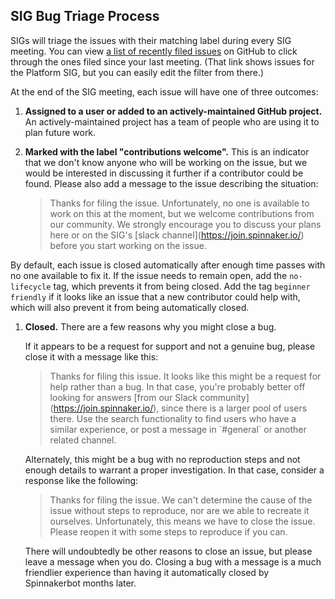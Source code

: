 ## SIG Bug Triage Process

SIGs will triage the issues with their matching label during every SIG meeting.
You can view
[a list of recently filed issues](https://github.com/spinnaker/spinnaker/labels/sig%2Fplatform)
on GitHub to click through the ones filed since your last meeting. (That link
shows issues for the Platform SIG, but you can easily edit the filter from
there.)

At the end of the SIG meeting, each issue will have one of three outcomes:

1.  **Assigned to a user or added to an actively-maintained GitHub project.** An
    actively-maintained project has a team of people who are using it to plan
    future work.

1.  **Marked with the label "contributions welcome".** This is an indicator that
    we don't know anyone who will be working on the issue, but we would be
    interested in discussing it further if a contributor could be found. Please
    also add a message to the issue describing the situation:

    > Thanks for filing the issue. Unfortunately, no one is available to work on
    > this at the moment, but we welcome contributions from our community. We
    > strongly encourage you to discuss your plans here or on the SIG's \[slack
    > channel](https://join.spinnaker.io/) before you start working on the
    > issue.

By default, each issue is closed automatically after enough time passes with no
one available to fix it. If the issue needs to remain open, add the
`no-lifecycle` tag, which prevents it from being closed. Add the tag `beginner
friendly` if it looks like an issue that a new contributor could help with,
which will also prevent it from being automatically closed.

1.  **Closed.** There are a few reasons why you might close a bug.

    If it appears to be a request for support and not a genuine bug, please
    close it with a message like this:

    > Thanks for filing this issue. It looks like this might be a request for
    > help rather than a bug. In that case, you're probably better off looking
    > for answers \[from our Slack community](https://join.spinnaker.io/), since
    > there is a larger pool of users there. Use the search functionality to
    > find users who have a similar experience, or post a message in \`#general`
    > or another related channel.

    Alternately, this might be a bug with no reproduction steps and not enough
    details to warrant a proper investigation. In that case, consider a response
    like the following:

    > Thanks for filing the issue. We can't determine the cause of the issue
    > without steps to reproduce, nor are we able to recreate it ourselves.
    > Unfortunately, this means we have to close the issue. Please reopen it
    > with some steps to reproduce if you can.

    There will undoubtedly be other reasons to close an issue, but please leave
    a message when you do. Closing a bug with a message is a much friendlier
    experience than having it automatically closed by Spinnakerbot months later.

